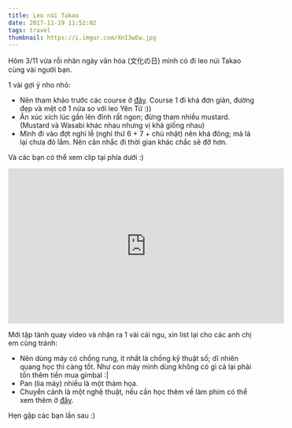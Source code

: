 ```yaml
---
title: Leo núi Takao
date: 2017-11-19 11:52:02
tags: travel
thumbnail: https://i.imgur.com/XnI3wEw.jpg
---
```


Hôm 3/11 vừa rồi nhân ngày văn hóa (文化の日) mình có đi leo núi Takao cùng vài người bạn. 

1 vài gợi ý nho nhỏ:
* Nên tham khảo trước các course ở [đây](http://www.takaotozan.co.jp/course/). Course 1 đi khá đơn giản, đường đẹp và mệt cỡ 1 nửa so với leo Yên Tử :))
* Ăn xúc xích lúc gần lên đỉnh rất ngon; đừng tham nhiều mustard. (Mustard và Wasabi khác nhau nhưng vị khá giống nhau)
* Mình đi vào đợt nghỉ lễ (nghỉ thứ 6 + 7 + chủ nhật) nên khá đông; mà lá lại chưa đỏ lắm. Nên cân nhắc đi thời gian khác chắc sẽ đỡ hơn.
<!-- more -->
Và các bạn có thể xem clip tại phía dưới :)

<iframe width="560" height="315" src="https://www.youtube.com/embed/cSkAtMyjP1M" frameborder="0" allowfullscreen></iframe>

Mới tập tành quay video và nhận ra 1 vài cái ngu, xin list lại cho các anh chị em cùng tránh:

* Nên dùng máy có chống rung, ít nhất là chống kỹ thuật số; dĩ nhiên quang học thì càng tốt. Như con máy mình dùng không có gì cả lại phải tốn thêm tiền mua gimbal :|
* Pan (lia máy) nhiều là một thảm họa.
* Chuyển cảnh là một nghệ thuật, nếu cần học thêm về làm phim có thể xem thêm ở [đây](https://www.youtube.com/channel/UCNeFntr5Y7Xc1GKYuMg8suQ).

Hẹn gặp các bạn lần sau :)